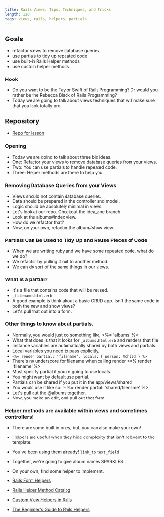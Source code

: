 ```yaml
---
title: Rails Views: Tips, Techniques, and Tricks
length: 120
tags: views, rails, helpers, partials
---
```


## Goals
* refactor views to remove database queries
* use partials to tidy up repeated code
* use built-in Rails Helper methods
* use custom helper methods

### Hook
* Do you want to be the Taylor Swift of Rails Programming? Or would you rather
be the Rebecca Black of Rails Programming?
* Today we are going to talk about views techniques that will make sure that
you look totally pro.

## Repository

* [Repo for lesson](https://github.com/mikedao/i-really-like-you)

### Opening
* Today we are going to talk about three big ideas.
* One: Refactor your views to remove database queries from your views.
* Two: You can use partials to handle repeated code.
* Three: Helper methods are there to help you.

### Removing Database Queries from your Views
* Views should not contain database queries.
* Data should be prepared in the controller and model.
* Logic should be absolutely minimal in views.
* Let's look at our repo. Checkout the idea_one branch.
* Look at the albums#index view.
* How do we refactor that?
* Now, on your own, refactor the album#show view.

### Partials Can Be Used to Tidy Up and Reuse Pieces of Code
* When we are writing ruby and we have some repeated code, what do we do?
* We refactor by pulling it out to another method.
* We can do sort of the same things in our views.

### What is a partial?
* It's a file that contains code that will be reused.
* `_filename.html.erb`
* A good example is think about a basic CRUD app. Isn't the same code
in both the new and show views?
* Let's pull that out into a form.

### Other things to know about partials.
* Normally, you would just do something like, <%= 'albums' %>
* What that does is that it looks for `_albums.html.erb` and renders that file
* Instance variables are automatically shared by both views and partials.
* Local variables you need to pass explicitly.
* `<%= render partial: ‘filename’, locals: { person: @child } %>`
* There's no underscore for filename when calling render <=% render 'filename' %>
* Must specify partial if you're going to use locals.
* You might want by default use partial.
* Partials can be shared if you put it in the app/views/shared
* You would use it like so: `<%= render partial: 'shared/filename' %>
* Let's pull out the @albums together.
* Now, you make an edit, and pull out that form.

### Helper methods are available within views and sometimes controllers!
* There are some built in ones, but, you can also make your own!
* Helpers are useful when they hide complexity that isn't relevant to the template.
* You've been using them already! `link_to` `text_field`
* Together, we're going to give album names SPARKLES.
* On your own, find some helper to implement.


* [Rails Form Helpers](http://guides.rubyonrails.org/form_helpers.html)
* [Rails Helper Method Catalog](http://www.oreillynet.com/pub/a/ruby/excerpts/ruby-learning-rails/ruby-catalog-helper-methods.html)
* [Custom View Helpers in Rails](http://www.rails-dev.com/custom-view-helpers-in-rails-4)
* [The Beginner's Guide to Rails Helpers](http://mixandgo.com/blog/the-beginner-s-guide-to-rails-helpers)
